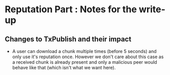 # Reputation Part : Notes for the write-up

## Changes to TxPublish and their impact
- A user can download a chunk multiple times (before 5 seconds) and only use it's reputation once. However we don't care about this case as a received chunk is already present and only a malicious peer would behave like that (which isn't what we want here).